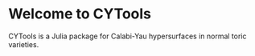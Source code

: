 # Welcome to CYTools

CYTools is a Julia package for Calabi-Yau hypersurfaces in normal toric varieties.
